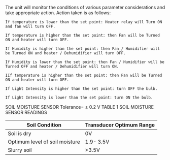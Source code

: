 The unit will monitor the conditions of various parameter considerations and take appropriate action. Action taken is as follows:

    If temperature is lower than the set point: Heater relay will Turn ON and fan will turn OFF.

    If temperature is higher than the set point: then Fan will be Turned ON and heater will turn OFF.

    If Humidity is higher than the set point: then Fan / Humidifier will be Turned ON and heater / Dehumidifier will turn OFF.

    If Humidity is lower than the set point: then Fan / Humidifier will be Turned OFF and heater / Dehumidifier will turn ON.

    IIf temperature is higher than the set point: then Fan will be Turned ON and heater will turn OFF.

    If Light Intensity is higher than the set point: turn OFF the bulb.

    If Light Intensity is lower than the set point: turn ON the bulb.


SOIL MOISTURE SENSOR
    Tolerance= ± 0.2 V
             TABLE 1
    SOIL MOISTURE SENSOR READINGS

| Soil Condition | Transducer Optimum Range |
| ------------- | ------------- |
| Soil is dry  | 0V  |
| Optimum level of soil moisture  | 1.9- 3.5V  |
| Slurry soil | >3.5V |
